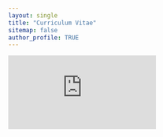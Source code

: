 ```yaml
---
layout: single
title: "Curriculum Vitae"
sitemap: false
author_profile: TRUE
---
```


<embed src="https://samodeo.github.io/assets/CV_SAMODEO.pdf" type="application/pdf" />
